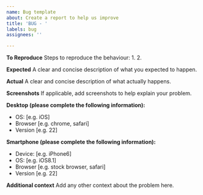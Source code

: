 ```yaml
---
name: Bug template
about: Create a report to help us improve
title: 'BUG - '
labels: bug
assignees: ''

---
```


**To Reproduce**
Steps to reproduce the behaviour:
1. 
2. 

**Expected**
A clear and concise description of what you expected to happen.

**Actual**
A clear and concise description of what actually happens.

**Screenshots**
If applicable, add screenshots to help explain your problem.

**Desktop (please complete the following information):**
 - OS: [e.g. iOS]
 - Browser [e.g. chrome, safari]
 - Version [e.g. 22]

**Smartphone (please complete the following information):**
 - Device: [e.g. iPhone6]
 - OS: [e.g. iOS8.1]
 - Browser [e.g. stock browser, safari]
 - Version [e.g. 22]

**Additional context**
Add any other context about the problem here.
